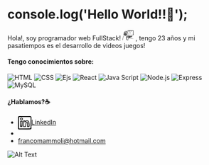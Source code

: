 
# console.log('Hello World!!👋'); 

Hola!, soy programador web FullStack!  <img src="img/device_desktop_working_code.svg" width="25"> , tengo 23 años y mi pasatiempos es el desarrollo de videos juegos!

#### Tengo conocimientos sobre:

 <p align="left">

 <img src="" alt="HTML" width="24px" height="24px"/>

 <img src="" alt="CSS" width="24px" height="24px"/>
 <img src="" alt="Ejs" width="24px" height="24px"/>

 <img src="" alt="React" width="24px" height="24px"/>

 <img src="" alt="Java Script" width="24px" height="24px"/>

 <img src="" alt="Node.js" width="24px" height="24px"/>

 <img src="" alt="Express" width="24px" height="24px"/>

<img src="" alt="MySQL" width="24px" height="24px"/>
  
</p>
                                                                                                                                          
#### ¿Hablamos?☕️
- <a href="https://www.linkedin.com/in/franco-mammoli-0a4455142/" target="blank"><img align="center" src="img/logo_linkedin.svg" alt="Franco Mammoli" height="30" width="30" />LinkedIn</a>
- <a href="francomammoli@hotmail.com" src="https://img.icons8.com/dusk/64/000000/email.png" alt="correo personal"/> </a>
- francomammoli@hotmail.com

![Alt Text](https://media.giphy.com/media/vFKqnCdLPNOKc/giphy.gif)
                                                                                                                 



